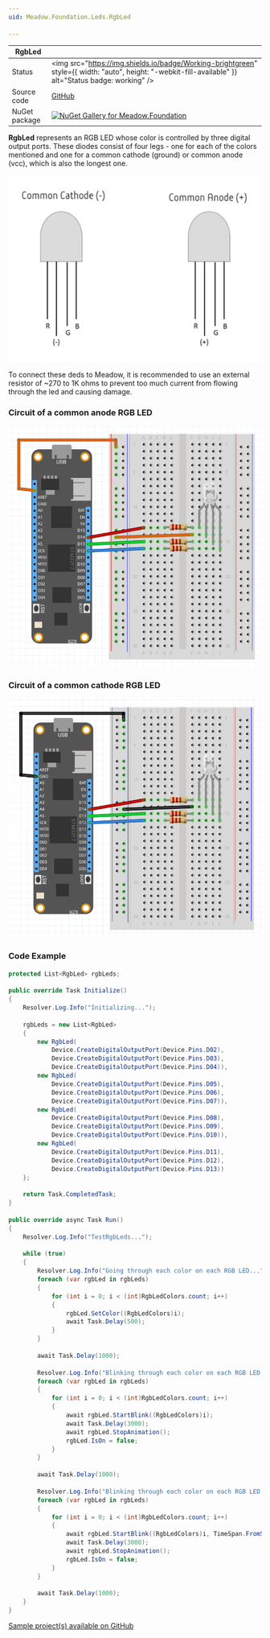 ```yaml
---
uid: Meadow.Foundation.Leds.RgbLed

---
```


| RgbLed | |
|--------|--------|
| Status | <img src="https://img.shields.io/badge/Working-brightgreen" style={{ width: "auto", height: "-webkit-fill-available" }} alt="Status badge: working" /> |
| Source code | [GitHub](https://github.com/WildernessLabs/Meadow.Foundation/tree/main/Source/Meadow.Foundation.Core/Leds) |
| NuGet package | <a href="https://www.nuget.org/packages/Meadow.Foundation/" target="_blank"><img src="https://img.shields.io/nuget/v/Meadow.Foundation.svg?label=Meadow.Foundation" alt="NuGet Gallery for Meadow.Foundation" /></a> |

**RgbLed** represents an RGB LED whose color is controlled by three digital output ports. These diodes consist of four legs - one for each of the colors mentioned and one for a common cathode (ground) or common anode (vcc), which is also the longest one.

![Common Cathode/Common Anode RGB LEDs](../../API_Assets/Meadow.Foundation.Leds.RgbLed/RgbLed.jpg)

To connect these deds to Meadow, it is recommended to use an external resistor of ~270 to 1K ohms to prevent too much current from flowing through the led and causing damage. 

### Circuit of a common anode RGB LED

![Common Anode RGB LEDs](../../API_Assets/Meadow.Foundation.Leds.RgbLed/RgbLed_CommonAnode_Fritzing.png)

### Circuit of a common cathode RGB LED

![Common Cathode RGB LEDs](../../API_Assets/Meadow.Foundation.Leds.RgbLed/RgbLed_CommonCathode_Fritzing.png)

### Code Example

```csharp
protected List<RgbLed> rgbLeds;

public override Task Initialize()
{
    Resolver.Log.Info("Initializing...");

    rgbLeds = new List<RgbLed>
    {
        new RgbLed(
            Device.CreateDigitalOutputPort(Device.Pins.D02),
            Device.CreateDigitalOutputPort(Device.Pins.D03),
            Device.CreateDigitalOutputPort(Device.Pins.D04)),
        new RgbLed(
            Device.CreateDigitalOutputPort(Device.Pins.D05),
            Device.CreateDigitalOutputPort(Device.Pins.D06),
            Device.CreateDigitalOutputPort(Device.Pins.D07)),
        new RgbLed(
            Device.CreateDigitalOutputPort(Device.Pins.D08),
            Device.CreateDigitalOutputPort(Device.Pins.D09),
            Device.CreateDigitalOutputPort(Device.Pins.D10)),
        new RgbLed(
            Device.CreateDigitalOutputPort(Device.Pins.D11),
            Device.CreateDigitalOutputPort(Device.Pins.D12),
            Device.CreateDigitalOutputPort(Device.Pins.D13))
    };

    return Task.CompletedTask;
}

public override async Task Run()
{
    Resolver.Log.Info("TestRgbLeds...");

    while (true)
    {
        Resolver.Log.Info("Going through each color on each RGB LED...");
        foreach (var rgbLed in rgbLeds)
        {
            for (int i = 0; i < (int)RgbLedColors.count; i++)
            {
                rgbLed.SetColor((RgbLedColors)i);
                await Task.Delay(500);
            }
        }

        await Task.Delay(1000);

        Resolver.Log.Info("Blinking through each color on each RGB LED (on 500ms / off 500ms)...");
        foreach (var rgbLed in rgbLeds)
        {
            for (int i = 0; i < (int)RgbLedColors.count; i++)
            {
                await rgbLed.StartBlink((RgbLedColors)i);
                await Task.Delay(3000);
                await rgbLed.StopAnimation();
                rgbLed.IsOn = false;
            }
        }

        await Task.Delay(1000);

        Resolver.Log.Info("Blinking through each color on each RGB LED (on 1s / off 1s)...");
        foreach (var rgbLed in rgbLeds)
        {
            for (int i = 0; i < (int)RgbLedColors.count; i++)
            {
                await rgbLed.StartBlink((RgbLedColors)i, TimeSpan.FromSeconds(1), TimeSpan.FromSeconds(1));
                await Task.Delay(3000);
                await rgbLed.StopAnimation();
                rgbLed.IsOn = false;
            }
        }

        await Task.Delay(1000);
    }
}

```

[Sample project(s) available on GitHub](https://github.com/WildernessLabs/Meadow.Foundation/tree/main/Source/Meadow.Foundation.Core.Samples/Leds.RgbLed_Sample)

